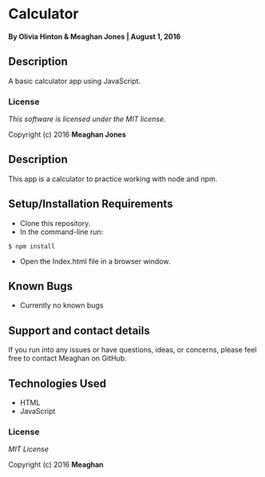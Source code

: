 # Calculator

#### By Olivia Hinton & Meaghan Jones | August 1, 2016

## Description
A basic calculator app using JavaScript. 

### License

*This software is licensed under the MIT license.*

Copyright (c) 2016 **Meaghan Jones**



## Description
This app is a calculator to practice working with node and npm. 

## Setup/Installation Requirements

* Clone this repository.
* In the command-line run:
```
$ npm install
```
* Open the Index.html file in a browser window.

## Known Bugs

* Currently no known bugs

## Support and contact details

If you run into any issues or have questions, ideas, or concerns, please feel free to contact Meaghan on GitHub.

## Technologies Used

* HTML
* JavaScript

### License

*MIT License*

Copyright (c) 2016 **Meaghan**
